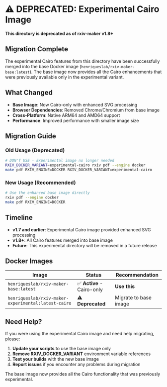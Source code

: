 # ⚠️ DEPRECATED: Experimental Cairo Image

**This directory is deprecated as of rxiv-maker v1.8+**

## Migration Complete

The experimental Cairo features from this directory have been successfully merged into the base Docker image (`henriqueslab/rxiv-maker-base:latest`). The base image now provides all the Cairo enhancements that were previously available only in the experimental variant.

## What Changed

- **Base Image**: Now Cairo-only with enhanced SVG processing
- **Browser Dependencies**: Removed Chrome/Chromium from base image
- **Cross-Platform**: Native ARM64 and AMD64 support
- **Performance**: Improved performance with smaller image size

## Migration Guide

### Old Usage (Deprecated)
```bash
# DON'T USE - Experimental image no longer needed
RXIV_DOCKER_VARIANT=experimental-cairo rxiv pdf --engine docker
make pdf RXIV_ENGINE=DOCKER RXIV_DOCKER_VARIANT=experimental-cairo
```

### New Usage (Recommended)
```bash
# Use the enhanced base image directly
rxiv pdf --engine docker
make pdf RXIV_ENGINE=DOCKER
```

## Timeline

- **v1.7 and earlier**: Experimental Cairo image provided enhanced SVG processing
- **v1.8+**: All Cairo features merged into base image
- **Future**: This experimental directory will be removed in a future release

## Docker Images

| Image | Status | Recommendation |
|-------|--------|----------------|
| `henriqueslab/rxiv-maker-base:latest` | ✅ **Active** - Cairo-only | **Use this** |
| `henriqueslab/rxiv-maker-experimental:latest-cairo` | ⚠️ **Deprecated** | Migrate to base image |

## Need Help?

If you were using the experimental Cairo image and need help migrating, please:

1. **Update your scripts** to use the base image only
2. **Remove RXIV_DOCKER_VARIANT** environment variable references  
3. **Test your builds** with the new base image
4. **Report issues** if you encounter any problems during migration

The base image now provides all the Cairo functionality that was previously experimental.
